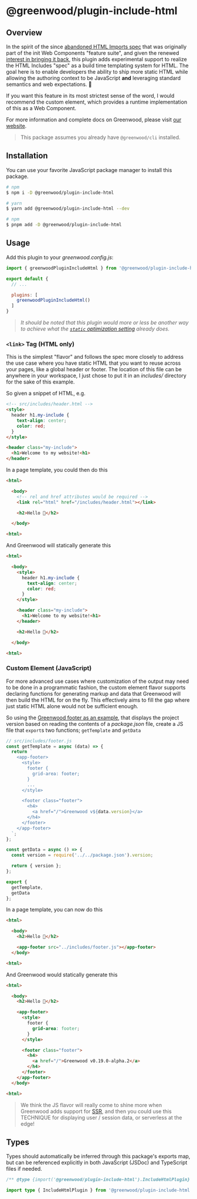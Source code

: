 # @greenwood/plugin-include-html

## Overview

In the spirit of the since [abandoned HTML Imports spec](https://www.html5rocks.com/en/tutorials/webcomponents/imports/) that was originally part of the init Web Components "feature suite", and given the renewed [interest in bringing it back](https://github.com/whatwg/html/issues/2791), this plugin adds experimental support to realize the HTML Includes "spec" as a build time templating system for HTML.  The goal here is to enable developers the ability to ship more static HTML while allowing the authoring context to be JavaScript **and** leveraging standard semantics and web expectations. 💚

If you want this feature in its most strictest sense of the word, I would recommend the [**<html-include>**](https://github.com/justinfagnani/html-include-element) custom element, which provides a runtime implementation of this as a Web Component.

For more information and complete docs on Greenwood, please visit [our website](https://www.greenwoodjs.dev).

> This package assumes you already have `@greenwood/cli` installed.

## Installation

You can use your favorite JavaScript package manager to install this package.

```bash
# npm
$ npm i -D @greenwood/plugin-include-html

# yarn
$ yarn add @greenwood/plugin-include-html --dev

# npm
$ pnpm add -D @greenwood/plugin-include-html
```

## Usage

Add this plugin to your _greenwood.config.js_:

```javascript
import { greenwoodPluginIncludeHtml } from '@greenwood/plugin-include-html';

export default {
  // ...

  plugins: [
    greenwoodPluginIncludeHtml()
  ]
}
```

> _It should be noted that this plugin would more or less be another way to achieve what the [`static` optimization setting](https://www.greenwoodjs.dev/docs/reference/configuration/#optimization) already does._

### `<link>` Tag (HTML only)

This is the simplest "flavor" and follows the spec more closely to address the use case where you have static HTML that you want to reuse across your pages, like a global header or footer.  The location of this file can be anywhere in your workspace, I just chose to put it in an _includes/_ directory for the sake of this example.

So given a snippet of HTML, e.g.
```html
<!-- src/includes/header.html -->
<style>
  header h1.my-include {
    text-align: center;
    color: red;
  }
</style>

<header class="my-include">
  <h1>Welcome to my website!<h1>
</header>
```

In a page template, you could then do this
```html
<html>

  <body>
    <!-- rel and href attributes would be required -->
    <link rel="html" href="/includes/header.html"></link>

    <h2>Hello 👋</h2>

  </body>

<html>
```

And Greenwood will statically generate this
```html
<html>

  <body>
    <style>
      header h1.my-include {
        text-align: center;
        color: red;
      }
    </style>

    <header class="my-include">
      <h1>Welcome to my website!<h1>
    </header>

    <h2>Hello 👋</h2>

  </body>

<html>
```

### Custom Element (JavaScript)

For more advanced use cases where customization of the output may need to be done in a programmatic fashion, the custom element flavor supports declaring functions for generating markup and data that Greenwood will then build the HTML for on the fly.  This effectively aims to fill the gap where just static HTML alone would not be sufficient enough.

So using the [Greenwood footer as an example](https://github.com/ProjectEvergreen/greenwood/blob/master/www/includes/footer.js), that displays the project version based on reading the contents of a _package.json_ file, create a JS file that `export`s two functions; `getTemplate` and `getData`
```js
// src/includes/footer.js
const getTemplate = async (data) => {
  return `
    <app-footer>
      <style>
        footer {
          grid-area: footer;
        }
        ...
      </style>

      <footer class="footer">
        <h4>
          <a href="/">Greenwood v${data.version}</a>
        </h4>
      </footer>
    </app-footer>
  `;
};

const getData = async () => {
  const version = require('../../package.json').version;

  return { version };
};

export {
  getTemplate,
  getData
};
```

In a page template, you can now do this
```html
<html>

  <body>
    <h2>Hello 👋</h2>

    <app-footer src="../includes/footer.js"></app-footer>
  </body>

<html>
```

And Greenwood would statically generate this
```html
<html>

  <body>
    <h2>Hello 👋</h2>

    <app-footer>
      <style>
        footer {
          grid-area: footer;
        }
      </style>

      <footer class="footer">
        <h4>
          <a href="/">Greenwood v0.19.0-alpha.2</a>
        </h4>
      </footer>
    </app-footer>
  </body>

<html>
```

> We think the JS flavor will really come to shine more when Greenwood adds support for [SSR](https://github.com/ProjectEvergreen/greenwood/issues/708), and then you could use this TECHNIQUE for displaying user / session data, or serverless at the edge!

## Types

Types should automatically be inferred through this package's exports map, but can be referenced explicitly in both JavaScript (JSDoc) and TypeScript files if needed.

```js
/** @type {import('@greenwood/plugin-include-html').IncludeHtmlPlugin} */
```

```ts
import type { IncludeHtmlPlugin } from '@greenwood/plugin-include-html';
```